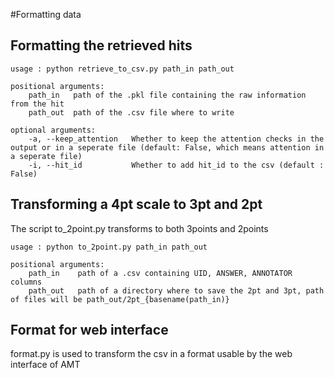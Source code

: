 #Formatting data

## Formatting the retrieved hits

```
usage : python retrieve_to_csv.py path_in path_out

positional arguments:
    path_in   path of the .pkl file containing the raw information from the hit
    path_out  path of the .csv file where to write

optional arguments:
    -a, --keep_attention   Whether to keep the attention checks in the output or in a seperate file (default: False, which means attention in a seperate file)
    -i, --hit_id           Whether to add hit_id to the csv (default : False)

```

## Transforming a 4pt scale to 3pt and 2pt
The script to_2point.py transforms to both 3points and 2points
```
usage : python to_2point.py path_in path_out

positional arguments:
    path_in    path of a .csv containing UID, ANSWER, ANNOTATOR columns
    path_out   path of a directory where to save the 2pt and 3pt, path of files will be path_out/2pt_{basename(path_in)}
```


## Format for web interface

format.py is used to transform the csv in a format usable by the web interface of AMT